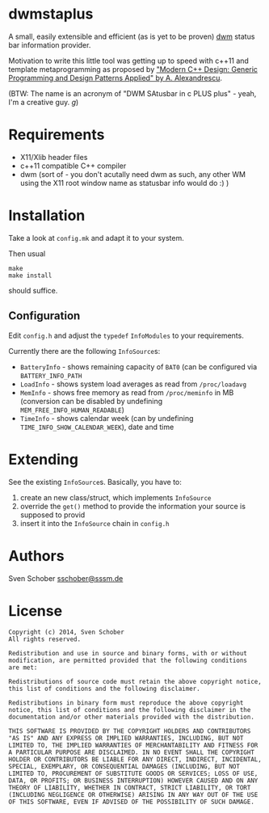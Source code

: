 # dwmstaplus

A small, easily extensible and efficient (as is yet to be proven)
[dwm](http://dwm.suckless.org) status bar information provider.

Motivation to write this little tool was getting up to speed with c++11 and template metaprogramming as proposed by ["Modern C++ Design: Generic Programming and Design Patterns Applied" by A. Alexandrescu](http://en.wikipedia.org/wiki/Modern_C%2B%2B_Design).

(BTW: The name is an acronym of "DWM SAtusbar in c PLUS plus" - yeah, I'm a creative guy. *g*)

# Requirements

- X11/Xlib header files
- c++11 compatible C++ compiler
- dwm (sort of - you don't acutally need dwm as such, any other WM using the X11 root window name as statusbar info would do :) )

# Installation

Take a look at `config.mk` and adapt it to your system.

Then usual

````
make
make install
````

should suffice.

## Configuration

Edit `config.h` and adjust the `typedef` `InfoModules` to your
requirements.

Currently there are the following `InfoSource`s:

- `BatteryInfo` - shows remaining capacity of `BAT0` (can be
  configured via `BATTERY_INFO_PATH`
- `LoadInfo` - shows system load averages as read from
  `/proc/loadavg`
- `MemInfo` - shows free memory as read from `/proc/meminfo` in MB
  (conversion can be disabled by undefining
  `MEM_FREE_INFO_HUMAN_READABLE`)
- `TimeInfo` - shows calendar week (can by undefining
  `TIME_INFO_SHOW_CALENDAR_WEEK`), date and time

# Extending

See the existing `InfoSource`s. Basically, you have to:

1. create an new class/struct, which implements `InfoSource`
2. override the `get()` method to provide the information your
   source is supposed to provid
3. insert it into the `InfoSource` chain in `config.h`

# Authors

Sven Schober <sschober@sssm.de>

# License

````
Copyright (c) 2014, Sven Schober
All rights reserved.

Redistribution and use in source and binary forms, with or without
modification, are permitted provided that the following conditions
are met:

Redistributions of source code must retain the above copyright notice,
this list of conditions and the following disclaimer.

Redistributions in binary form must reproduce the above copyright
notice, this list of conditions and the following disclaimer in the
documentation and/or other materials provided with the distribution.

THIS SOFTWARE IS PROVIDED BY THE COPYRIGHT HOLDERS AND CONTRIBUTORS
"AS IS" AND ANY EXPRESS OR IMPLIED WARRANTIES, INCLUDING, BUT NOT
LIMITED TO, THE IMPLIED WARRANTIES OF MERCHANTABILITY AND FITNESS FOR
A PARTICULAR PURPOSE ARE DISCLAIMED. IN NO EVENT SHALL THE COPYRIGHT
HOLDER OR CONTRIBUTORS BE LIABLE FOR ANY DIRECT, INDIRECT, INCIDENTAL,
SPECIAL, EXEMPLARY, OR CONSEQUENTIAL DAMAGES (INCLUDING, BUT NOT
LIMITED TO, PROCUREMENT OF SUBSTITUTE GOODS OR SERVICES; LOSS OF USE,
DATA, OR PROFITS; OR BUSINESS INTERRUPTION) HOWEVER CAUSED AND ON ANY
THEORY OF LIABILITY, WHETHER IN CONTRACT, STRICT LIABILITY, OR TORT
(INCLUDING NEGLIGENCE OR OTHERWISE) ARISING IN ANY WAY OUT OF THE USE
OF THIS SOFTWARE, EVEN IF ADVISED OF THE POSSIBILITY OF SUCH DAMAGE.
````
